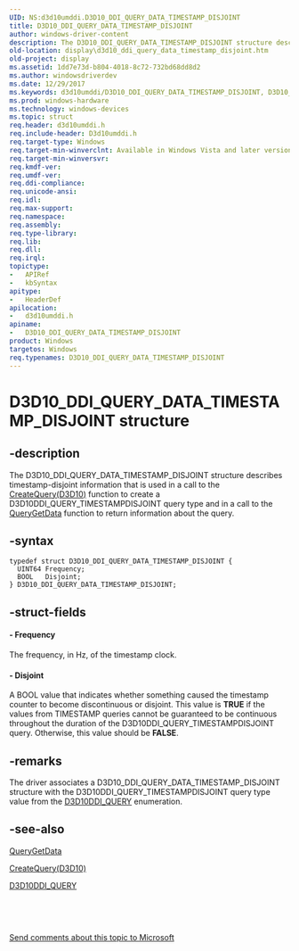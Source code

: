 ```yaml
---
UID: NS:d3d10umddi.D3D10_DDI_QUERY_DATA_TIMESTAMP_DISJOINT
title: D3D10_DDI_QUERY_DATA_TIMESTAMP_DISJOINT
author: windows-driver-content
description: The D3D10_DDI_QUERY_DATA_TIMESTAMP_DISJOINT structure describes timestamp-disjoint information that is used in a call to the CreateQuery(D3D10) function to create a D3D10DDI_QUERY_TIMESTAMPDISJOINT query type and in a call to the QueryGetData function to return information about the query.
old-location: display\d3d10_ddi_query_data_timestamp_disjoint.htm
old-project: display
ms.assetid: 1dd7e73d-b804-4018-8c72-732bd68dd8d2
ms.author: windowsdriverdev
ms.date: 12/29/2017
ms.keywords: d3d10umddi/D3D10_DDI_QUERY_DATA_TIMESTAMP_DISJOINT, D3D10_DDI_QUERY_DATA_TIMESTAMP_DISJOINT, display.d3d10_ddi_query_data_timestamp_disjoint, UMDisplayDriver_Dx10param_Structs_1dbd9e05-9c61-4753-902c-245471e71e36.xml, D3D10_DDI_QUERY_DATA_TIMESTAMP_DISJOINT structure [Display Devices]
ms.prod: windows-hardware
ms.technology: windows-devices
ms.topic: struct
req.header: d3d10umddi.h
req.include-header: D3d10umddi.h
req.target-type: Windows
req.target-min-winverclnt: Available in Windows Vista and later versions of the Windows operating systems.
req.target-min-winversvr: 
req.kmdf-ver: 
req.umdf-ver: 
req.ddi-compliance: 
req.unicode-ansi: 
req.idl: 
req.max-support: 
req.namespace: 
req.assembly: 
req.type-library: 
req.lib: 
req.dll: 
req.irql: 
topictype:
-	APIRef
-	kbSyntax
apitype:
-	HeaderDef
apilocation:
-	d3d10umddi.h
apiname:
-	D3D10_DDI_QUERY_DATA_TIMESTAMP_DISJOINT
product: Windows
targetos: Windows
req.typenames: D3D10_DDI_QUERY_DATA_TIMESTAMP_DISJOINT
---
```


# D3D10_DDI_QUERY_DATA_TIMESTAMP_DISJOINT structure


## -description


The D3D10_DDI_QUERY_DATA_TIMESTAMP_DISJOINT structure describes timestamp-disjoint information that is used in a call to the <a href="..\d3d10umddi\nc-d3d10umddi-pfnd3d10ddi_createquery.md">CreateQuery(D3D10)</a> function to create a D3D10DDI_QUERY_TIMESTAMPDISJOINT query type and in a call to the <a href="..\d3d10umddi\nc-d3d10umddi-pfnd3d10ddi_querygetdata.md">QueryGetData</a> function to return information about the query. 


## -syntax


````
typedef struct D3D10_DDI_QUERY_DATA_TIMESTAMP_DISJOINT {
  UINT64 Frequency;
  BOOL   Disjoint;
} D3D10_DDI_QUERY_DATA_TIMESTAMP_DISJOINT;
````


## -struct-fields




#### - Frequency

The frequency, in Hz, of the timestamp clock. 


#### - Disjoint

A BOOL value that indicates whether something caused the timestamp counter to become discontinuous or disjoint. This value is <b>TRUE</b> if the values from TIMESTAMP queries cannot be guaranteed to be continuous throughout the duration of the D3D10DDI_QUERY_TIMESTAMPDISJOINT query. Otherwise, this value should be <b>FALSE</b>. 


## -remarks


The driver associates a D3D10_DDI_QUERY_DATA_TIMESTAMP_DISJOINT structure with the D3D10DDI_QUERY_TIMESTAMPDISJOINT query type value from the <a href="..\d3d10umddi\ne-d3d10umddi-d3d10ddi_query.md">D3D10DDI_QUERY</a> enumeration.



## -see-also

<a href="..\d3d10umddi\nc-d3d10umddi-pfnd3d10ddi_querygetdata.md">QueryGetData</a>

<a href="..\d3d10umddi\nc-d3d10umddi-pfnd3d10ddi_createquery.md">CreateQuery(D3D10)</a>

<a href="..\d3d10umddi\ne-d3d10umddi-d3d10ddi_query.md">D3D10DDI_QUERY</a>

 

 

<a href="mailto:wsddocfb@microsoft.com?subject=Documentation%20feedback [display\display]:%20D3D10_DDI_QUERY_DATA_TIMESTAMP_DISJOINT structure%20 RELEASE:%20(12/29/2017)&amp;body=%0A%0APRIVACY STATEMENT%0A%0AWe use your feedback to improve the documentation. We don't use your email address for any other purpose, and we'll remove your email address from our system after the issue that you're reporting is fixed. While we're working to fix this issue, we might send you an email message to ask for more info. Later, we might also send you an email message to let you know that we've addressed your feedback.%0A%0AFor more info about Microsoft's privacy policy, see http://privacy.microsoft.com/en-us/default.aspx." title="Send comments about this topic to Microsoft">Send comments about this topic to Microsoft</a>

